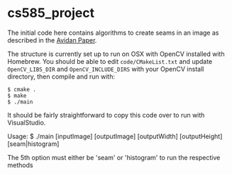 # cs585_project

The initial code here contains algorithms to create seams in an image as described in the [Avidan Paper](http://www.cs.bu.edu/faculty/betke/cs585/restricted/papers/Avidan-SeamCarving-2007.pdf).

The structure is currently set up to run on OSX with OpenCV installed with Homebrew. You should be able to edit `code/CMakeList.txt` and update `OpenCV_LIBS_DIR` and `OpenCV_INCLUDE_DIRS` with your OpenCV install directory, then compile and run with:

    $ cmake .
    $ make
    $ ./main

It should be fairly straightforward to copy this code over to run with VisualStudio.

Usage:
$ ./main [inputImage] [outputImage] [outputWidth] [outputHeight] [seam|histogram]

The 5th option must either be 'seam' or 'histogram' to run the respective methods


